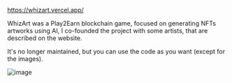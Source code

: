 https://whizart.vercel.app/

WhizArt was a Play2Earn blockchain game, focused on generating NFTs artworks using AI, I co-founded the project with some artists, that are described on the website.

It's no longer maintained, but you can use the code as you want (except for the images).

![image](https://github.com/brunos3d/whizart-landing-page/assets/21183964/ee2c847f-a650-45ed-baf3-fc64a659d3ce)
